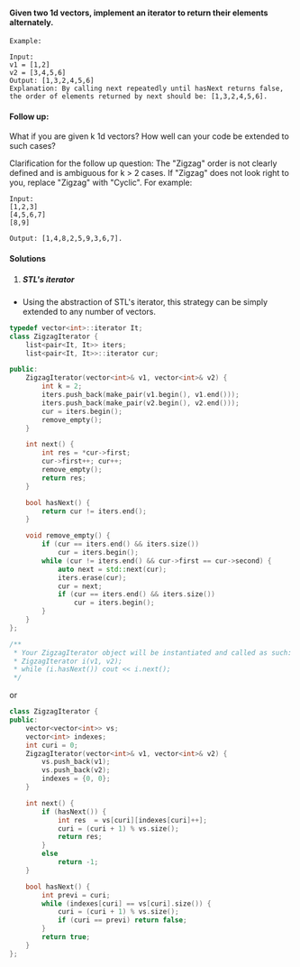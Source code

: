 #### Given two 1d vectors, implement an iterator to return their elements alternately.

 

```
Example:

Input:
v1 = [1,2]
v2 = [3,4,5,6] 
Output: [1,3,2,4,5,6]
Explanation: By calling next repeatedly until hasNext returns false, the order of elements returned by next should be: [1,3,2,4,5,6].
```
 

#### Follow up:

What if you are given k 1d vectors? How well can your code be extended to such cases?

Clarification for the follow up question:
The "Zigzag" order is not clearly defined and is ambiguous for k > 2 cases. If "Zigzag" does not look right to you, replace "Zigzag" with "Cyclic". For example:

```
Input:
[1,2,3]
[4,5,6,7]
[8,9]

Output: [1,4,8,2,5,9,3,6,7].
```

#### Solutions

1. ##### STL's iterator

- Using the abstraction of STL's iterator, this strategy can be simply extended to any number of vectors.

```c++
typedef vector<int>::iterator It;
class ZigzagIterator {
    list<pair<It, It>> iters;
    list<pair<It, It>>::iterator cur;

public:
    ZigzagIterator(vector<int>& v1, vector<int>& v2) {
        int k = 2;
        iters.push_back(make_pair(v1.begin(), v1.end()));
        iters.push_back(make_pair(v2.begin(), v2.end()));
        cur = iters.begin();
        remove_empty();
    }

    int next() {
        int res = *cur->first;
        cur->first++; cur++;
        remove_empty();
        return res;
    }

    bool hasNext() {
        return cur != iters.end();
    }

    void remove_empty() {
        if (cur == iters.end() && iters.size())
            cur = iters.begin();
        while (cur != iters.end() && cur->first == cur->second) {
            auto next = std::next(cur);
            iters.erase(cur);
            cur = next;
            if (cur == iters.end() && iters.size())
                cur = iters.begin();
        }
    }
};

/**
 * Your ZigzagIterator object will be instantiated and called as such:
 * ZigzagIterator i(v1, v2);
 * while (i.hasNext()) cout << i.next();
 */
```

or

```c++
class ZigzagIterator {
public:
    vector<vector<int>> vs;
    vector<int> indexes;
    int curi = 0;
    ZigzagIterator(vector<int>& v1, vector<int>& v2) {
        vs.push_back(v1);
        vs.push_back(v2);
        indexes = {0, 0};
    }

    int next() {
        if (hasNext()) {
            int res  = vs[curi][indexes[curi]++];
            curi = (curi + 1) % vs.size();
            return res;
        }
        else
            return -1;
    }

    bool hasNext() {
        int previ = curi;
        while (indexes[curi] == vs[curi].size()) {
            curi = (curi + 1) % vs.size();
            if (curi == previ) return false;
        }
        return true;
    }
};
```